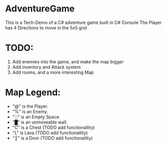 # AdventureGame
This is a Tech-Demo of a C# adventure game built in C# Console
The Player has 4 Directions to move in the 5x5 grid

# TODO:
1. Add enemies into the game, and make the map bigger
2. Add inventory and Attack system
3. Add rooms, and a more interesting Map

# Map Legend:

* "@" is the Player.
* "%" is an Enemy.
* "░" is an Empty Space.
* "█" is an unmoveable wall.
* "C" is a Chest (TODO add functionallity)
* "L" is Lava (TODO add functionallity)
* "║" is a Door (TODO add functionallity)

